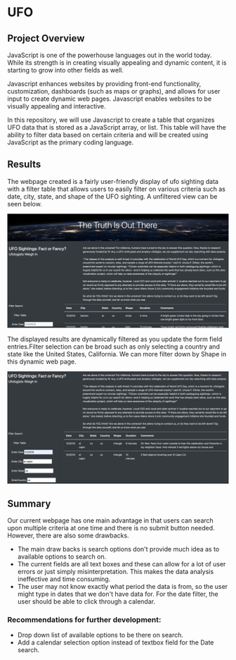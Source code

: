 # UFO

## Project Overview 

JavaScript is one of the powerhouse languages out in the world today. While its strength is in creating visually appealing and dynamic content, it is starting to grow into other fields as well.

Javascript enhances websites by providing front-end functionality, customization, dashboards (such as maps or graphs), and allows for user input to create dynamic web pages. Javascript enables websites to be visually appealing and interactive.

In this repository, we will use Javascript to create a table that organizes UFO data that is stored as a JavaScript array, or list. This table will have the ability to filter data based on certain criteria and will be created using JavaScript as the primary coding language.

## Results 

The webpage created is a fairly user-friendly display of ufo sighting data with a filter table that allows users to easily filter on various criteria such as date, city, state, and shape of the UFO sighting. A unfiltered view can be seen below.

![alt text](images/second.png)

The displayed results are dynamically filtered as you update the form field entries.Filter selection can be broad such as only selecting a country and state like the United States, California. We can more filter down by Shape in this dynamic web page.

![alt text](images/third.png)

## Summary

Our current webpage has one main advantage in that users can search upon multiple criteria at one time and there is no submit button needed. However, there are also some drawbacks. 
* The main draw backs is search options don't provide much idea as to available options to search on. 
* The current fields are all text boxes and these can allow for a lot of user errors or just simply misinterpretation. This makes the data analysis ineffective and time consuming.
* The user may not know exactly what period the data is from, so the user might type in dates that we don't have data for. For the date filter, the user should be able to click through a calendar.

### Recommendations for further development:

* Drop down list of available options to be there on search.
* Add a calendar selection option instead of textbox field for the Date search.